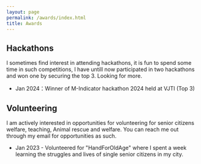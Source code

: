```yaml
---
layout: page
permalink: /awards/index.html
title: Awards
---
```


<!-- > Lastest Update: 20th May 2024 &nbsp; [中文版本 (Chinese Version)](https://caihanlin.com/file/awards-zh/) -->

<!-- ## Scholarships

I am a talented indi -->

## Hackathons

I sometimes find interest in attending hackathons, it is fun to spend some time in such competitions, I have untill now participated in two hackathons and won one by securing the top 3. Looking for more.

- Jan 2024：Winner of M-Indicator hackathon 2024 held at VJTI (Top 3)

## Volunteering

I am actively interested in opportunities for volunteering for senior citizens welfare, teaching, Animal rescue and welfare. You can reach me out through my email for opportunities as such.

- Jan 2023 - Volunteered for "HandForOldAge" where I spent a week learning the struggles and lives of single senior citizens in my city.